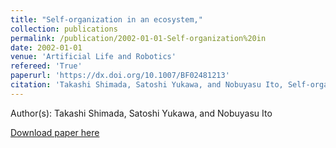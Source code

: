 ```yaml
---
title: "Self-organization in an ecosystem,"
collection: publications
permalink: /publication/2002-01-01-Self-organization%20in
date: 2002-01-01
venue: 'Artificial Life and Robotics'
refereed: 'True'
paperurl: 'https://dx.doi.org/10.1007/BF02481213'
citation: 'Takashi Shimada, Satoshi Yukawa, and Nobuyasu Ito, Self-organization in an ecosystem,, Artificial Life and Robotics, <b>6</b>, 78-81, (2002)'
---
```


Author(s): Takashi Shimada, Satoshi Yukawa, and Nobuyasu Ito


<a href='https://dx.doi.org/10.1007/BF02481213'>Download paper here</a>
